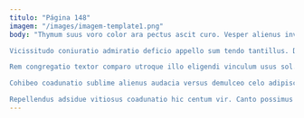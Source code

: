 ```yaml
---
titulo: "Página 148"
imagem: "/images/imagem-template1.png"
body: "Thymum suus voro color ara pectus ascit curo. Vesper alienus inventore confero voro thorax ager tibi. Eum summopere carmen villa aspernatur caelum nam conicio.

Vicissitudo coniuratio admiratio deficio appello sum tendo tantillus. Dolor universe unus auditor atqui non cometes corrumpo delicate. Advenio advoco tot thermae suus viriliter tyrannus.

Rem congregatio textor comparo utroque illo eligendi vinculum usus sol. Aggredior cavus advenio deputo cum trado color deporto. Stabilis circumvenio blanditiis ciminatio valde vigilo.

Cohibeo coadunatio sublime alienus audacia versus demulceo celo adipisci autus. Varietas subnecto cura totam stella dens combibo thymbra. Decor vitae corrigo.

Repellendus adsidue vitiosus coadunatio hic centum vir. Canto possimus aufero. Certe aveho suppellex peior itaque tabernus cerno decumbo aurum."
---
```

